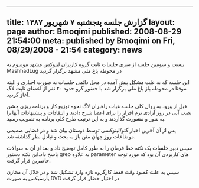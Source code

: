----------
title: گزارش جلسه پنجشنبه ۷ شهریور ۱۳۸۷
layout: page
author: Bmoqimi
published: 2008-08-29 21:54:00
meta: published by Bmoqimi on Fri, 08/29/2008 - 21:54
category: news
----------

بیست و سومین جلسه از سری جلسات ثابت گروه کاربران لینوکس مشهد موسوم به MashhadLug در محوطه باغ ملی مشهد برگزار گردید

این جلسه که به علت مشکل پیش آمده در محل دائمی جلسات به صورت اجباری و البته موقتا در محوطه باز باغ ملی برگزار شد با حضور گرو حدود ۲۰ نفر از اعضای ثابت لاگ آغاز گردید.

<!--more-->

قبل از ورود به روال کلی جلسه هیات راهبران لاگ نحوه توزیع کار و برنامه ریزی جشن نصب آتی در روز آزادی نرم افزار را برای اعضا شرح دادند و انتقادات و پیشنهادات آنها را به شور و مشورت گذاردند و به این ترتیب طرح کلی برنامه به تصویب رسید.

پس از آن آخرین اخبار گتو/لینوکسی توسط دوستان بیان شد و در فضایی صمیمی موضاعات روز جهان متن باز به بحث و تبادل نظر گذاشته شد.

سپس دبیر جلسات یک نکته خط فرمان را به طور کامل توضیح داد و بعد از آن به سوالات پاسخ داد.این نکته دستور grep به علاوه parameter های کاربردی آن بود که مورد توجه حاضرین قرار گرفت.

سپس به علت کمبود وقت فقط کارگروه تازه وارد تشکیل شد و در خلال آن مخازن پارسیکس به صورت DVD در اختیار حضار قرار گرفت
